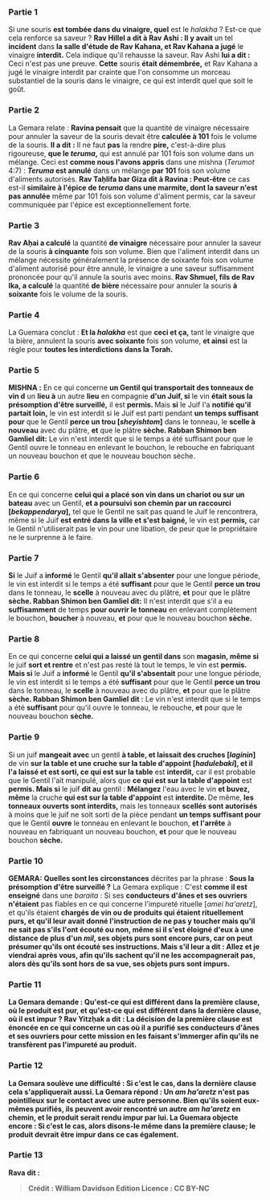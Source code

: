 
### Partie 1
Si une souris <b>est tombée dans du vinaigre, quel</b> est le <i>halakha</i> ? Est-ce que cela renforce sa saveur ? <b>Rav Hillel a dit à Rav Ashi : Il y avait</b> un tel <b>incident</b> dans <b>la salle d'étude de Rav Kahana, et Rav Kahana a jugé</b> le vinaigre <b>interdit.</b> Cela indique qu'il rehausse la saveur. Rav Ashi <b>lui a dit :</b> Ceci n'est pas une preuve. <b>Cette</b> souris <b>était démembrée,</b> et Rav Kahana a jugé le vinaigre interdit par crainte que l'on consomme un morceau substantiel de la souris dans le vinaigre, ce qui est interdit quel que soit le goût.

### Partie 2
La Gemara relate : <b>Ravina pensait</b> que la quantité de vinaigre nécessaire pour annuler la saveur de la souris devait être <b>calculée à 101</b> fois le volume de la souris. <b>Il a dit :</b> Il ne faut <b>pas</b> la rendre <b>pire,</b> c'est-à-dire plus rigoureuse, <b>que le <i>teruma</i>,</b> qui est annulé par 101 fois son volume dans un mélange. Ceci est <b>comme nous l'avons appris</b> dans une mishna (<i>Terumot</i> 4:7) : <b><i>Teruma</i> est annulé</b> dans un mélange <b>par 101</b> fois son volume d'aliments autorisés. <b>Rav Taḥlifa bar Giza dit à Ravina : Peut-être</b> ce cas est-il <b>similaire à l'épice de <i>teruma</i> dans une marmite, dont la saveur n'est pas annulée</b> même par 101 fois son volume d'aliment permis, car la saveur communiquée par l'épice est exceptionnellement forte.

### Partie 3
<b>Rav Aḥai a calculé</b> la quantité <b>de vinaigre</b> nécessaire pour annuler la saveur de la souris <b>à cinquante</b> fois son volume. Bien que l'aliment interdit dans un mélange nécessite généralement la présence de soixante fois son volume d'aliment autorisé pour être annulé, le vinaigre a une saveur suffisamment prononcée pour qu'il annule la souris avec moins. <b>Rav Shmuel, fils de Rav Ika, a calculé</b> la quantité <b>de bière</b> nécessaire pour annuler la souris <b>à soixante</b> fois le volume de la souris.

### Partie 4
La Guemara conclut : <b>Et la <i>halakha</i></b> est que <b>ceci et ça,</b> tant le vinaigre que la bière, annulent la souris <b>avec soixante</b> fois son volume, <b>et ainsi</b> est la règle pour <b>toutes les interdictions dans la Torah.</b>

### Partie 5
<strong>MISHNA :</strong> En ce qui concerne <b>un Gentil qui transportait des tonneaux de vin d</b> un <b>lieu à</b> un autre <b>lieu</b> en compagnie <b>d'un Juif, si</b> le vin <b>était sous la présomption d'être surveillé,</b> il est <b>permis. </b> Mais <b>si</b> le Juif l'a <b>notifié qu'il partait loin,</b> le vin est interdit si le Juif est parti pendant <b>un temps suffisant</b> <b>pour</b> que le Gentil <b>perce un trou [<i>sheyishtom</i>]</b> dans le tonneau, le <b>scelle à nouveau</b> avec du plâtre, <b>et</b> que le plâtre <b>sèche. Rabban Shimon ben Gamliel dit:</b> Le vin n'est interdit que si le temps a été suffisant pour que le Gentil ouvre le tonneau en enlevant le bouchon, le rebouche en fabriquant un nouveau bouchon et que le nouveau bouchon sèche.

### Partie 6
En ce qui concerne <b>celui qui a placé son vin dans un chariot ou sur un bateau</b> avec un Gentil, <b>et a poursuivi son chemin par un raccourci [<i>bekappendarya</i>],</b> tel que le Gentil ne sait pas quand le Juif le rencontrera, même si le Juif <b>est entré dans la ville et s'est baigné,</b> le vin est <b>permis,</b> car le Gentil n'utiliserait pas le vin pour une libation, de peur que le propriétaire ne le surprenne à le faire.

### Partie 7
<b>Si</b> le Juif a <b>informé</b> le Gentil <b>qu'il allait s'absenter</b> pour une longue période, le vin est interdit si le temps a été <b>suffisant</b> pour que le Gentil <b>perce un trou</b> dans le tonneau, le <b>scelle</b> à nouveau avec du plâtre, <b>et</b> pour que le plâtre <b>sèche. Rabban Shimon ben Gamliel dit:</b> Il n'est interdit que s'il a eu <b>suffisamment</b> de temps <b>pour ouvrir le tonneau</b> en enlevant complètement le bouchon, <b>boucher</b> à nouveau, <b>et</b> pour que le nouveau bouchon <b>sèche.</b>

### Partie 8
En ce qui concerne <b>celui qui a laissé un gentil dans</b> son <b>magasin, même si</b> le juif <b>sort et rentre</b> et n'est pas resté là tout le temps, le vin est <b>permis. Mais si</b> le Juif a <b>informé</b> le Gentil <b>qu'il s'absentait</b> pour une longue période, le vin est interdit si le temps a été <b>suffisant</b> pour que le Gentil <b>perce un trou</b> dans le tonneau, le <b>scelle</b> à nouveau avec du plâtre, <b>et</b> pour que le plâtre <b>sèche. Rabban Shimon ben Gamliel dit :</b> Le vin n'est interdit que si le temps a été <b>suffisant</b> pour</b> qu'il ouvre le tonneau, le rebouche</b>, <b>et</b> pour que le nouveau bouchon <b>sèche.</b>

### Partie 9
Si un juif <b>mangeait avec</b> un gentil <b>à table, et laissait des cruches [<i>laginin</i>]</b> de vin <b>sur la table et une cruche sur la table d'appoint [<i>hadulebaki</i>], et il l'a laissé et est sorti, ce qui est sur la table</b> est <b>interdit,</b> car il est probable que le Gentil l'ait manipulé, alors que <b>ce qui est sur la table d'appoint</b> est <b>permis. Mais si</b> le juif <b>dit au</b> gentil : <b>Mélangez</b> l'eau avec le vin <b>et buvez, même</b> la cruche <b>qui est sur la table d'appoint</b> est <b>interdite. </b> De même, <b>les tonneaux ouverts sont interdits,</b> mais les tonneaux <b>scellés</b> <b>sont autorisés</b> à moins que le juif ne soit sorti de la pièce pendant <b>un temps suffisant pour</b> que le Gentil <b>ouvre</b> le tonneau en enlevant le bouchon, <b>et l'arrête</b> à nouveau en fabriquant un nouveau bouchon, <b>et</b> pour que le nouveau bouchon <b>sèche.</b>

### Partie 10
<strong>GEMARA:</strong> <b>Quelles sont les circonstances</b> décrites par la phrase : <b>Sous la présomption d'être surveillé ?</b> La Gemara explique : C'est <b>comme il est enseigné</b> dans une <i>baraita</i> : Si ses <b>conducteurs d'ânes et ses ouvriers n'étaient</b> pas fiables en ce qui concerne l'impureté rituelle [<i>amei ha'aretz</i>], et qu'ils étaient <b>chargés de vin ou de produits qui étaient <b>rituellement purs, </b> et qu'il leur avait donné l'instruction de ne pas y toucher mais qu'il ne sait pas s'ils l'ont écouté ou non, <b>même</b> si <b>il s'est éloigné d'eux</b> à une distance de <b>plus d'un <i>mil</i>, ses objets purs sont</b> encore <b>purs,</b> car on peut présumer qu'ils ont écouté ses instructions. <b>Mais s'il leur a dit : Allez et je viendrai après vous,</b> afin qu'ils sachent qu'il ne les accompagnerait pas, alors <b>dès qu'ils sont hors de sa vue, ses objets purs sont impurs.</b>

### Partie 11
La Gemara demande : <b>Qu'est-ce qui est différent</b> dans <b>la première clause,</b> où le produit est pur, <b>et qu'est-ce qui est différent</b> dans <b>la dernière clause,</b> où il est impur ? <b>Rav Yitzḥak a dit :</b> La décision de <b>la première clause</b> est énoncée <b>en ce qui concerne</b> un cas où <b>il a purifié ses conducteurs d'ânes et ses ouvriers pour cette</b> mission en les faisant s'immerger afin qu'ils ne transfèrent pas l'impureté au produit.

### Partie 12
La Gemara soulève une difficulté : <b>Si c'est le cas,</b> dans <b>la dernière clause</b> cela s'appliquerait <b>aussi</b>. La Gemara répond : <b>Un <i>am ha'aretz</i> n'est pas pointilleux sur le contact avec une autre</b> personne. Bien qu'ils soient eux-mêmes purifiés, ils peuvent avoir rencontré un autre <i>am ha'aretz</i> en chemin, et le produit serait rendu impur par lui. La Guemara objecte encore : <b>Si c'est le cas,</b> alors <b>disons-le même</b> dans <b>la première clause;</b> le produit devrait être impur dans ce cas également.

### Partie 13
<b>Rava dit :</b>

>Crédit : William Davidson Edition
>Licence : CC BY-NC